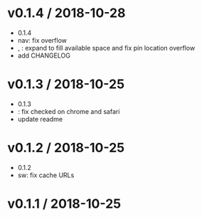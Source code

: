 v0.1.4 / 2018-10-28
===================

  * 0.1.4
  * nav: fix overflow
  * <x-task>, <x-pin>: expand to fill available space and fix pin location overflow
  * add CHANGELOG

v0.1.3 / 2018-10-25
===================

  * 0.1.3
  * <x-checkbox>: fix checked on chrome and safari
  * update readme

v0.1.2 / 2018-10-25
===================

  * 0.1.2
  * sw: fix cache URLs

v0.1.1 / 2018-10-25
===================
